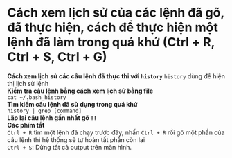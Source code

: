 # Cách xem lịch sử của các lệnh đã gõ, đã thực hiện, cách để thực hiện một lệnh đã làm trong quá khứ (Ctrl + R, Ctrl + S, Ctrl + G) 

**Cách xem lịch sử các câu lệnh đã thực thi với `history`** 
`history` dùng để hiện thị lịch sử lệnh     
**Kiểm tra câu lệnh bằng cách xem lịch sử bằng file**   
`cat ~/.bash_history`   
**Tìm kiếm câu lệnh đã sử dụng trong quá khứ**  
`history | grep [command]`  
**Lặp lại câu lệnh gần nhất gõ `!!`**  
**Các phím tắt**    
`Ctrl + R` tìm một lệnh đã chạy trước đây, nhấn `Ctrl + R` rồi gõ một phần của câu lệnh thì hệ thống sẽ tự hoàn tất phần còn lại    
 `Ctrl + S`: Dừng tất cả output trên màn hình.      








